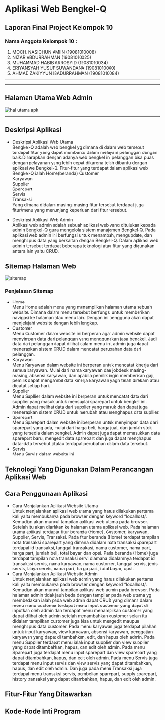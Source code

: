 # **Aplikasi Web Bengkel-Q**
## **Laporan Final Project Kelompok 10**
### **Nama Anggota Kelompok 10 :** 
1. MOCH. NASICHUN AMIIN         (19081010008)
2. NIZAR ABDURRAHMAN            (19081010025)
3. MUHAMMAD HABIB ARROSYID      (19081010034)
4. ERIYANSYAH YUSUF SUWANDANA   (19081010060)
5. AHMAD ZAKIYYUN IBADURRAHMAN  (19081010084)

---------------------------------------------
---------------------------------------------
## **Halaman Utama Web Admin**
![hal utama apk](https://user-images.githubusercontent.com/96815557/147641543-a077bf53-cea1-493c-8108-f60ca94e7d43.png)

---------------------------------------------

## Deskripsi Aplikasi
- Deskripsi Aplikasi Web Utama</br>
Bengkel-Q adalah web bengkel yg dimana di dalam web tersebut terdapat fitur yang dapat membantu dalam melayani pelanggan dengan baik.Diharapkan dengan adanya web bengkel ini pelanggan bisa puas dengan pelayanan yang lebih cepat dikarena telah dibantu dengan aplikasi we Bengkel-Q. Fitur-fitur yang terdapat dalam aplikasi web Bengkel-Q ialah 
Home(beranda)
Customer</br>
Karyawan</br>
Supplier</br>
Sparepart</br>
Servis</br>
Transaksi</br>
Yang dimana didalam masing-masing fitur tersebut terdapat juga fitur/menu yang menunjang keperluan dari fitur tersebut.

- Deskripsi Aplikasi Web Admin</br>
Aplikasi web admin adalah sebuah aplikasi web yang ditujukan kepada admin Bengkel-Q guna mengelola sistem manajemen Bengkel-Q. Pada aplikasi web admin ini berfungsi untuk menambah, mengupdate, dan menghapus data yang berkaitan dengan Bengkel-Q. Dalam aplikasi web admin tersebut terdapat beberapa teknologi atau fitur yang digunakan antara lain yaitu CRUD.


## Sitemap Halaman Web
![sitemap](https://user-images.githubusercontent.com/96815557/147654602-8b62ecce-ba58-4e3c-8ef4-4e5893bda723.jpeg)

### **Penjelasan Sitemap**
- Home</br>
    Menu Home adalah menu yang menampilkan halaman utama sebuah website. Dimana dalam menu tersebut berfungsi untuk memberikan navigasi ke halaman atau menu lain. Dengan ini pengguna akan dapat menjelajahi website dengan lebih lengkap.
- Customer</br>
    Menu Customer dalam website ini berperan agar admin website dapat menyimpan data dari pelanggan yang menggunakan jasa bengkel. Jadi data dari pelanggan dapat dilihat dalam menu ini, admin juga dapat menerapkan sistem CRUD dalam mencatat perubahan data dari pelanggan.
- Karyawan</br>
    Menu Karyawan dalam website ini berperan untuk mencatat kinerja dari semua karyawan. Mulai dari nama karyawan dan jobdesk masing-masing, absensi karyawan, dan apabila pemilik ingin memberikan gaji, pemilik dapat mengambil data kinerja karyawan yagn telah direkam atau dicatat setiap hari. 
- Supplier</br>
    Menu Supllier dalam website ini berperan untuk mencatat data dari supplier yang masuk untuk mensuplai sparepart untuk bengkel ini. Admin dapat melihat data dari supplier yang masuk dan dapat juga menerapkan sistem CRUD untuk merubah atau menghapus data supllier.
- Sparepart</br>
    Menu Sparepart dalam website ini berperan untuk menyimpan data dari sparepart yang ada, mulai dari harga beli, harga jual, dan jumlah stok yang tersedia dalam bengkel. Admin dapat juga dapat memasukkan data sparepart baru, mengedit data spareoart dan juga dapat menghapus data-data tersebut jikalau terdapat perubahan dalam data tersebut.
- Servis</br>
    Menu Servis dalam website ini 


## Teknologi Yang Digunakan Dalam Perancangan Aplikasi Web


## Cara Penggunaan Aplikasi
- Cara Menjalankan Aplikasi Website Utama</br>
    Untuk menjalankan aplikasi web utama yang harus dilakukan pertama kali yaitu membukanya pada browser dengan keyword “localhost/<namafolder>. Kemudian akan muncul tampilan aplikasi web utama pada browser. Setelah itu akan diarhkan ke halaman utama aplikasi web. Pada halaman utama aplikasi terdapat fitur beranda (Home), Customer, karyawan, Supplier, Servis, Transaksi. 
    Pada fitur beranda (Home) terdapat tampilan nota transaksi sparepart yang dimana didalam nota transaksi sparepart terdapat id transaksi, tanggal transakasi, nama customer, nama part, harga part, jumlah beli, total bayar, dan opsi. Pada beranda (Home) juga terdapat tampilan nota transaksi servi diamana didalamnya terdapat id transakasi servis, nama karyawan, nama customer, tanggal servis, jenis servis, biaya servis, nama part, harga part, total bayar, opsi. 
- Cara Menjalankan Aplikasi Website Admin</br>
    Untuk menjalankan aplikasi web admin yang harus dilakukan pertama kali yaitu membukanya pada browser dengan keyword “localhost/<namafolder>. Kemudian akan muncul tampilan aplikasi web admin pada browser. Pada halaman admin tidak jauh beda dengan tampilan pada web utama yg membedakan ialah pada web admin dapat CRUD yang dimana dalam menu menu customer terdapat menu input customer yang dapat di inputkan oleh admin dan terdapat menu menampilkan customer yang dapat dilihat oleh admin setelah menambahkan customer selain itu didalam tampilkan customer juga bisa untuk mengedit maupun menghapus data customer.
    Pada menu karyawan juga terdapat pilahan untuk input karyawan, view karyawan, absensi karyawan, penggajian karyawan yang dapat di tambahkan, edit, dan hapus oleh admin. Pada menu Supplier terdapat menu ialah input supplier dan view supplier yang dapat ditambahkan, hapus, dan edit oleh admin. Pada menu Sparepart juga terdapat menu input sparepart dan view sparepart yang dapat ditambahkan, hapus, dan edit oleh admin. Pada menu Servis juga terdapat menu input servis dan view servis yang dapat ditambahkan, hapus, dan edit oleh admin. Dan juga pada menu Transaksi juga terdapat menu transaksi servis, pembelian sparepart, supply sparepart, history transaksi yang dapat ditambahkan, hapus, dan edit oleh admin.

## Fitur-Fitur Yang Ditawarkan


## Kode-Kode Inti Program
